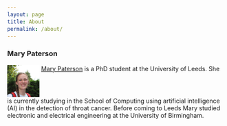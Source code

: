 ```yaml
---
layout: page
title: About
permalink: /about/
---
```


### Mary Paterson
<img style="vertical-align: top;" width="75" src="/images/Profile.jpg"> [Mary Paterson](https://eps.leeds.ac.uk/computing/pgr/8564/mary-paterson) is a PhD student at the University of Leeds. She is currently studying in the School of Computing using artificial intelligence (AI) in the detection of throat cancer. Before coming to Leeds Mary studied electronic and electrical engineering at the University of Birmingham. 

